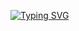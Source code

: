 [![Typing SVG](https://readme-typing-svg.herokuapp.com?duration=10000&width=450&lines=Hi+my+name+is+Momin;I'm+looking+to+work+as+a+backend+intern)](https://git.io/typing-svg)
